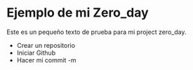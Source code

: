 # Ejemplo de mi Zero_day

Este es un pequeño texto de prueba para mi project zero_day.

* Crear un repositorio
* Iniciar Github
* Hacer mi commit -m
